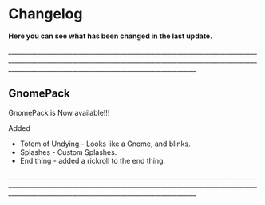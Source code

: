 # Changelog

**Here you can see what has been changed in the last update.**

\_______________________________________________________________________________________________________________________________________________________________________________________________________________________



## GnomePack

GnomePack is Now available!!!

Added

- Totem of Undying - Looks like a Gnome, and blinks.
- Splashes - Custom Splashes.
- End thing - added a rickroll to the end thing.

\_______________________________________________________________________________________________________________________________________________________________________________________________________________________
